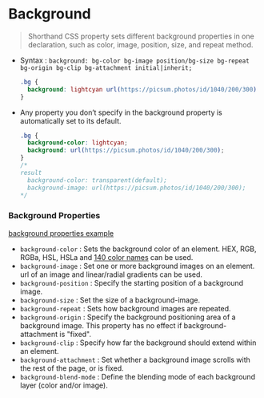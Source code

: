 # Background

> Shorthand CSS property sets different background properties in one declaration, such as color, image, position, size, and repeat method.

- Syntax : `background: bg-color bg-image position/bg-size bg-repeat bg-origin bg-clip bg-attachment initial|inherit;`
  ```css
  .bg { 
    background: lightcyan url(https://picsum.photos/id/1040/200/300) center/contain no-repeat border-box border-box scroll;
  }
  ```
- Any property you don’t specify in the background property is automatically set to its default.
  ```css
  .bg {
    background-color: lightcyan;
    background: url(https://picsum.photos/id/1040/200/300);
  }
  /* 
  result
    background-color: transparent(default);
    background-image: url(https://picsum.photos/id/1040/200/300); 
  */
  ```

### Background Properties
[background properties example](https://codepen.io/devleee/pen/RwROOpE)
- `background-color` : Sets the background color of an element. HEX, RGB, RGBa, HSL, HSLa and [140 color names](https://www.w3schools.com/colors/colors_groups.asp) can be used.
- `background-image` : Set one or more background images on an element. url of an image and linear/radial gradients can be used.
- `background-position` : Specify the starting position of a background image.
- `background-size` : Set the size of a background-image.
- `background-repeat` : Sets how background images are repeated.
- `background-origin` : Specify the background positioning area of a background image. This property has no effect if background-attachment is "fixed".
- `background-clip` : Specify how far the background should extend within an element.
- `background-attachment` : Set whether a background image scrolls with the rest of the page, or is fixed.
- `background-blend-mode` : Define the blending mode of each background layer (color and/or image).

